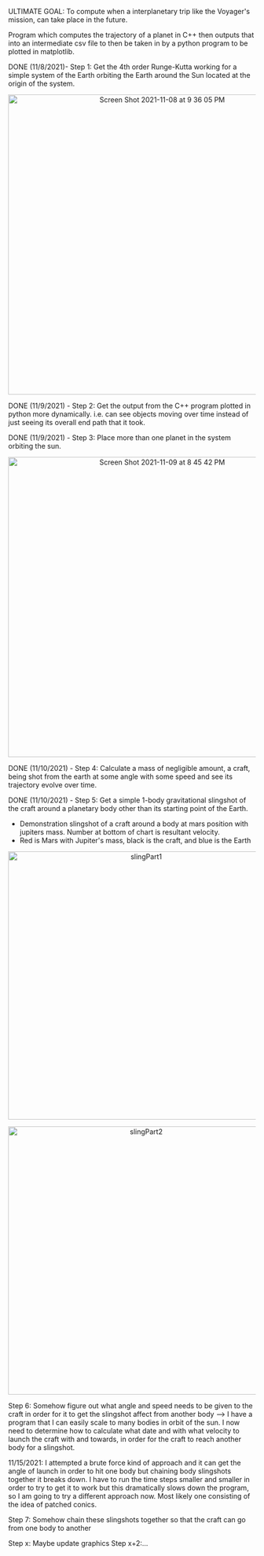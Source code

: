 
ULTIMATE GOAL: To compute when a interplanetary trip like the Voyager's mission, can take place in the future.


Program which computes the trajectory of a planet in C++ then outputs that into an intermediate csv file to then be taken in
by a python program to be plotted in matplotlib.

DONE (11/8/2021)- Step 1: Get the 4th order Runge-Kutta working for a simple system of the Earth orbiting the Earth around the Sun located at the origin of the system.

<p align="center">
<img width="611" alt="Screen Shot 2021-11-08 at 9 36 05 PM" src="https://user-images.githubusercontent.com/37377528/140851467-349368a9-3139-4202-94ee-2b76b87ea1d1.png">
</p>
  
DONE (11/9/2021) - Step 2: Get the output from the C++ program plotted in python more dynamically. i.e. can see objects moving over time instead of just seeing its overall end path that it took.

DONE (11/9/2021) - Step 3: Place more than one planet in the system orbiting the sun.

<p align="center">
<img width="611" alt="Screen Shot 2021-11-09 at 8 45 42 PM" src="https://user-images.githubusercontent.com/37377528/141034925-bc7914aa-10ba-431a-89a3-6bc398f056d8.png">
</p>

DONE (11/10/2021) - Step 4: Calculate a mass of negligible amount, a craft, being shot from the earth at some angle with some speed and see its trajectory evolve over time.

DONE (11/10/2021) - Step 5: Get a simple 1-body gravitational slingshot of the craft around a planetary body other than its starting point of the Earth.

- Demonstration slingshot of a craft around a body at mars position with jupiters mass. Number at bottom of chart is resultant velocity.
- Red is Mars with Jupiter's mass, black is the craft, and blue is the Earth
<p align="center">
<img width="546" alt="slingPart1" src="https://user-images.githubusercontent.com/37377528/141162141-ca781094-42e2-4cd8-8043-613dd99d7b9b.png">
</p>

<p align="center">
<img width="546" alt="slingPart2" src="https://user-images.githubusercontent.com/37377528/141162115-3e84e8d1-5e3b-459e-ad13-2ee85863dde9.png">

</p>


Step 6: Somehow figure out what angle and speed needs to be given to the craft in order for it to get the slingshot affect from another body
  --> I have a program that I can easily scale to many bodies in orbit of the sun. I now need to determine how to calculate what date and with what velocity to launch the craft with and towards, in order for the craft to reach another body for a slingshot.
  
  11/15/2021: I attempted a brute force kind of approach and it can get the angle of launch in order to hit one body but chaining body slingshots together it breaks down. I have to run the time steps smaller and smaller in order to try to get it to work but this dramatically slows down the program, so I am going to try a different approach now. Most likely one consisting of the idea of patched conics.


Step 7: Somehow chain these slingshots together so that the craft can go from one body to another

Step x: Maybe update graphics 
Step x+2:...

